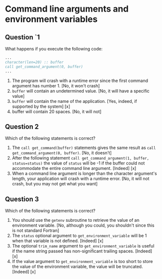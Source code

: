 # Command line arguments and environment variables

## Question `1

What happens if you execute the following code:

~~~~fortran
...
character(len=20) :: buffer
call get_command_argument(0, buffer)
...
~~~~

1. The program will crash with a runtime error since the first command argument has number 1. [No, it won't crash]
1. `buffer` will contain an undetermined value. [No, it will have a specific value]
1. `buffer` will contain the name of the application. [Yes, indeed, if supported by the system] [x]
1. buffer will contain 20 spaces. [No, it will not]


## Question 2

Which of the following statements is correct?

1. The `call get_command(buffer)` statements gives the same result as `call get_command_argument(0, buffer)`. [No, it doesn't]
1. After the following statement `call get_command_argument(1, buffer, status=status)` the value of `status` will be -1 if the buffer could not accommodate the entire command line argument. [Indeed] [x]
1. When a command line argument is longer than the character argument's length, your application will crash with a runtime error. [No, it will not crash, but you may not get what you want]


## Question 3

Which of the following statements is correct?

1. You should use the `getenv` subroutine to retrieve the value of an environment variable. [No, although you could, you shouldn't since this is not standard Fortran]
1. The `status` optional argument to `get_environment_variable` will be 1 when that variable is not defined. [Indeed] [x]
1. The optional `trim_name` argument to `get_environment_variable` is useful if the name string passed has non-significant trailing spaces. [Indeed] [x]
1. If the value argument to `get_environment_variable` is too short to store the value of the environment variable, the value will be truncated. [Indeed] [x]

